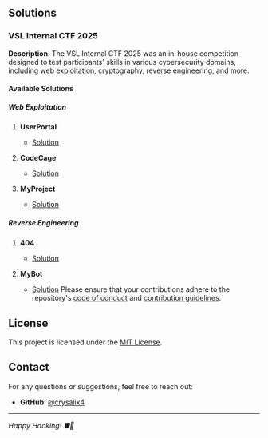 ## Solutions

### VSL Internal CTF 2025

**Description**: The VSL Internal CTF 2025 was an in-house competition designed to test participants' skills in various cybersecurity domains, including web exploitation, cryptography, reverse engineering, and more.

#### Available Solutions

##### Web Exploitation

1. **UserPortal**
   - [Solution](./solutions/solution1.md)

2. **CodeCage**
   - [Solution](./solutions/solution2.md)

3. **MyProject**
   - [Solution](./solutions/solution3.md)

##### Reverse Engineering

1. **404**
   - [Solution](./solutions/solution4.md)


1. **MyBot**
   - [Solution](./solutions/solution5.md)
Please ensure that your contributions adhere to the repository's [code of conduct](./CODE_OF_CONDUCT.md) and [contribution guidelines](./CONTRIBUTING.md).

## License

This project is licensed under the [MIT License](./LICENSE).

## Contact

For any questions or suggestions, feel free to reach out:

- **GitHub**: [@crysalix4](https://github.com/crysalix4)

---

*Happy Hacking! 🛡️🔐*
